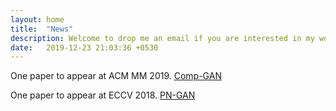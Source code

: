 ```yaml
---
layout: home
title:  "News"
description: Welcome to drop me an email if you are interested in my works!
date:   2019-12-23 21:03:36 +0530
---
```


One paper to appear at ACM MM 2019. 
<a href="https://dl.acm.org/citation.cfm?id=3351032" target="_blank">Comp-GAN</a>

One paper to appear at ECCV 2018.
<a href="http://openaccess.thecvf.com/content_ECCV_2018/html/Xuelin_Qian_Pose-Normalized_Image_Generation_ECCV_2018_paper.html" 
target="_blank">PN-GAN</a>